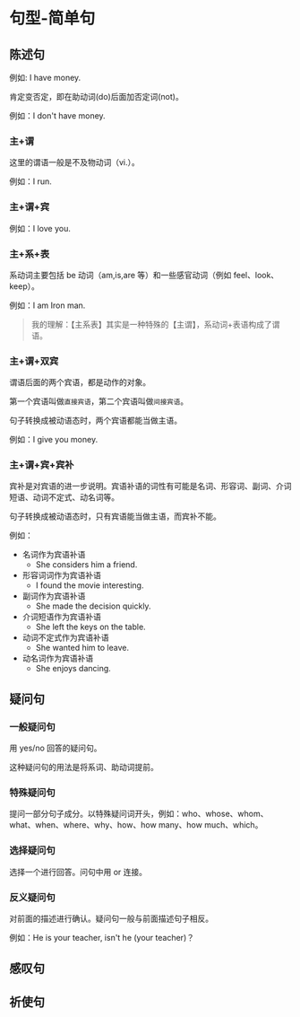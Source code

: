 # 句型-简单句

## 陈述句

例如: I have money.

肯定变否定，即在助动词(do)后面加否定词(not)。

例如：I don't have money.

### 主+谓

这里的谓语一般是不及物动词（vi.）。

例如：I run.

### 主+谓+宾

例如：I love you.

### 主+系+表

系动词主要包括 be 动词（am,is,are 等）和一些感官动词（例如 feel、look、keep）。

例如：I am Iron man.

> 我的理解：【主系表】其实是一种特殊的【主谓】，系动词+表语构成了谓语。

### 主+谓+双宾

谓语后面的两个宾语，都是动作的对象。

第一个宾语叫做`直接宾语`，第二个宾语叫做`间接宾语`。

句子转换成被动语态时，两个宾语都能当做主语。

例如：I give you money.

### 主+谓+宾+宾补

宾补是对宾语的进一步说明。宾语补语的词性有可能是名词、形容词、副词、介词短语、动词不定式、动名词等。

句子转换成被动语态时，只有宾语能当做主语，而宾补不能。

例如：

- 名词作为宾语补语
  - She considers him a friend.
- 形容词词作为宾语补语
  - I found the movie interesting.
- 副词作为宾语补语
  - She made the decision quickly.
- 介词短语作为宾语补语
  - She left the keys on the table.
- 动词不定式作为宾语补语
  - She wanted him to leave.
- 动名词作为宾语补语
  - She enjoys dancing.

## 疑问句

### 一般疑问句

用 yes/no 回答的疑问句。

这种疑问句的用法是将系词、助动词提前。

### 特殊疑问句

提问一部分句子成分。以特殊疑问词开头，例如：who、whose、whom、what、when、where、why、how、how many、how much、which。

### 选择疑问句

选择一个进行回答。问句中用 or 连接。

### 反义疑问句

对前面的描述进行确认。疑问句一般与前面描述句子相反。

例如：He is your teacher, isn't he (your teacher)？

## 感叹句

## 祈使句
